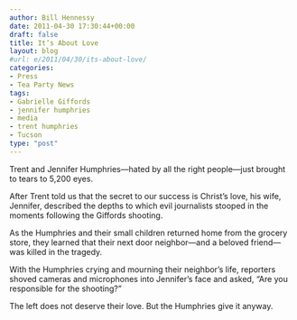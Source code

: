 ```yaml
---
author: Bill Hennessy
date: 2011-04-30 17:30:44+00:00
draft: false
title: It’s About Love
layout: blog
#url: e/2011/04/30/its-about-love/
categories:
- Press
- Tea Party News
tags:
- Gabrielle Giffords
- jennifer humphries
- media
- trent humphries
- Tucson
type: "post"
---
```


Trent and Jennifer Humphries—hated by all the right people—just brought to tears to 5,200 eyes. 

After Trent told us that the secret to our success is Christ’s love, his wife, Jennifer, described the depths to which evil journalists stooped in the moments following the Giffords shooting.

As the Humphries and their small children returned home from the grocery store, they learned that their next door neighbor—and a beloved friend—was killed in the tragedy. 

With the Humphries crying and mourning their neighbor’s life, reporters shoved cameras and microphones into Jennifer’s face and asked, “Are you responsible for the shooting?”

The left does not deserve their love. But the Humphries give it anyway.

